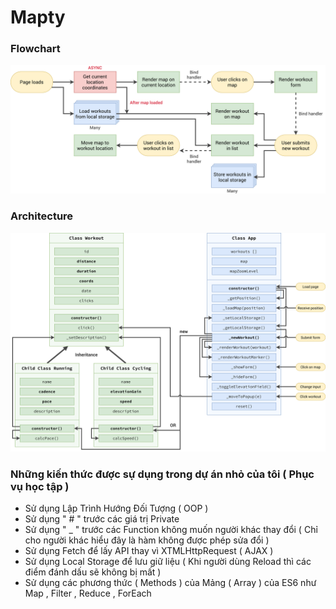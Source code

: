 # Mapty

### Flowchart

![Flowchart](Mapty-flowchart.png)

### Architecture

![Architecture](Mapty-architecture-final.png)

### Những kiến thức được sự dụng trong dự án nhỏ của tôi ( Phục vụ học tập ) 
- Sử dụng Lập Trình Hướng Đối Tượng ( OOP )
- Sử dụng " # " trước các giá trị Private
- Sử dụng " _ " trước các Function không muốn người khác thay đổi ( Chỉ cho người khác hiểu đây là hàm không được phép sửa đổi )
- Sử dụng Fetch để lấy API thay vì XTMLHttpRequest ( AJAX )
- Sử dụng Local Storage để lưu giữ liệu ( Khi người dùng Reload thì các điểm đánh dấu sẽ không bị mất )
- Sử dụng các phương thức ( Methods ) của Mảng ( Array ) của ES6 như Map , Filter , Reduce , ForEach 
